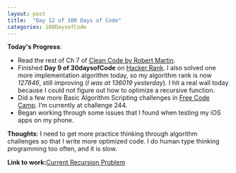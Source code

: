 ```yaml
---
layout: post
title:  "Day 12 of 100 Days of Code"
categories: 100DaysofCode
---
```


**Today's Progress**:
+ Read the rest of Ch 7 of [Clean Code by Robert Martin](http://amzn.to/2sOXBuy). 
+ Finished **Day 9 of 30daysofCode** on [Hacker Rank](http://www.hackerrank.com). I also solved one more implementation algorithm today, so my algorithm rank is now *127846*, still improving (*I was at 136019 yesterday*). I hit a real wall today because I could not figure out how to optimize a recursive function. 
+ Did a few more Basic Algorithm Scripting challenges in [Free Code Camp]( https://www.freecodecamp.org). I’m currently at challenge 244.  
+ Began working through some issues that I found when testing my iOS apps on my phone. 

**Thoughts**: I need to get more practice thinking through algorithm challenges so that I write more optimized code. I do human type thinking programming too often, and it is slow. 

**Link to work:**[Current Recursion Problem](https://code.sololearn.com/cjzn3J5TFNH1)


